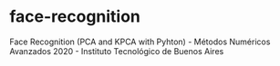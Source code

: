# face-recognition
Face Recognition (PCA and KPCA with Pyhton) - Métodos Numéricos Avanzados 2020 - Instituto Tecnológico de Buenos Aires
